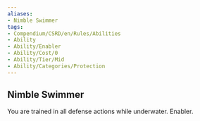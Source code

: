 ```yaml
---
aliases:
- Nimble Swimmer
tags:
- Compendium/CSRD/en/Rules/Abilities
- Ability
- Ability/Enabler
- Ability/Cost/0
- Ability/Tier/Mid
- Ability/Categories/Protection
---
```


  
## Nimble Swimmer  
You are trained in all defense actions while underwater. Enabler.